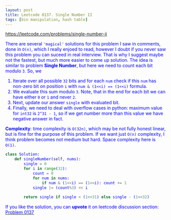 ```yaml
---
layout: post
title: Leetcode 0137. Single Number II
tags: [bin manipulation, hash table]
---
```


<a href="https://leetcode.com/problems/single-number-ii"> <font color = blue>https://leetcode.com/problems/single-number-ii

There are several `'magical'` solutions for this problem I saw in comments, done in `O(n)`, which I really enjoed to read, however I doubt if you never saw this problem you can suceed in real interview. That is why I suggest maybe not the fastest, but much more easier to come up solution. The idea is similar to problem **Single Number**, but here we need to count each bit modulo `3`. So, we
1. Iterate over all possible `32` bits and for each `num` check if this `num` has non-zero bit on position `i` with `num & (1<<i) == (1<<i)` formula.
2. We evaluate this sum modulo `3`. Note, that in the end for each bit we can have either `0` or `1` and never `2`.
3. Next, update our answer `single` with evaluated bit.
4. Finally, we need to deal with overflow cases in python: maximum value for `int32` is `2^31 - 1`, so if we get number more than this value we have negative answer in fact.

**Complexity**: time complexity is `O(32n)`, which may be not fully honest linear, but is fine for the purpose of this problem. If we want just `O(n)` complexity, I think problem becomes not medium but hard. Space complexity here is `O(1)`.

```python
class Solution:
    def singleNumber(self, nums):
        single = 0
        for i in range(32):
            count = 0
            for num in nums:
                if num & (1<<i) == (1<<i): count += 1
            single |= (count%3) << i
            
        return single if single < (1<<31) else single - (1<<32)   
```

If you like the solution, you can **upvote** it on leetcode discussion section:<a href="https://leetcode.com/problems/single-number-ii/discuss/699889/python-bit-manipulation-o32n-but-easy-exaplained"> <font color = blue>Problem 0137
